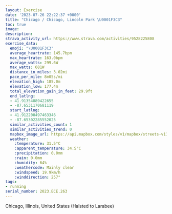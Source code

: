 ```yaml
---
layout: Exercise
date: '2023-07-26 22:22:37 +0000'
title: "Chicago / Chicago, Lincoln Park \U0001F3C3"
toc: true
image:
description:
strava_activity_url: https://www.strava.com/activities/9528225808
exercise_data:
  emoji: "\U0001F3C3"
  average_heartrate: 145.7bpm
  max_heartrate: 163.0bpm
  average_watts: 299.6W
  max_watts: 681W
  distance_in_miles: 3.02mi
  pace_per_mile: 8m05s/mi
  elevation_high: 185.0m
  elevation_low: 177.4m
  total_elevation_gain_in_feet: 29.9ft
  end_latlng:
  - 41.91354889422655
  - -87.6531170681119
  start_latlng:
  - 41.912200497463346
  - -87.65302285552025
  similar_activities_count: 1
  similar_activities_trend: 0
  mapbox_image_url: https://api.mapbox.com/styles/v1/mapbox/streets-v11/static/path-5+787af2-1.0(sgy~Fdm~uOG%7BA%40sFG%7DFE%5BOAAo%40Og%5CCQCEKC_AD%5BAGECW%40sDCoH%3FoCEu%40I%7BDMmAAgECoI%40oNHo%40%3Fa%40I%7D%40Y%7B%40YkAOwA%40%7BBEq%40EeCAaHEq%40Kw%40YgFLe%40%5C%5Bl%40w%40LSL%5BTWh%40_ARUdB_Bv%40i%40%7CAuAl%40Cd%40Bv%40Hh%40L%5C%5Cd%40%60%40VXf%40t%40t%40lA%5C%60%40Pr%40BZO%60AOXwCdDg%40%7CEc%40nC%3F%60AMrA%40%5ESTOhAUf%40CL%40VNzA%40%60%40Aj%40Mx%40Ad%40CJGFo%40%5CBXRbADrOFtJCxDEfABxCGjCFpBIbACx%40%3FdKCNKFU%40aC%3FOBGPVdm%40),pin-s-s+e5b22e(-87.65155,41.9137),pin-s-f+89ae00(-87.65113999999998,41.91372999999996)/auto/800x800?access_token=pk.eyJ1Ijoiam9zaGJlY2ttYW4iLCJhIjoiY205eWR2aDd1MWZ6djJrbXc4a3M0bWZleiJ9.XiG9OWkNcZk2QzjJbxLB4A
  weather:
    :temperature: 31.5°C
    :apparent_temperature: 34.5°C
    :precipitation: 0.0mm
    :rain: 0.0mm
    :humidity: 64%
    :weathercode: Mainly clear
    :windspeed: 19.9km/h
    :winddirection: 257°
tags:
- running
serial_number: 2023.ECE.263
---
```

Chicago, Illinois, United States (Halsted to Larabee)
